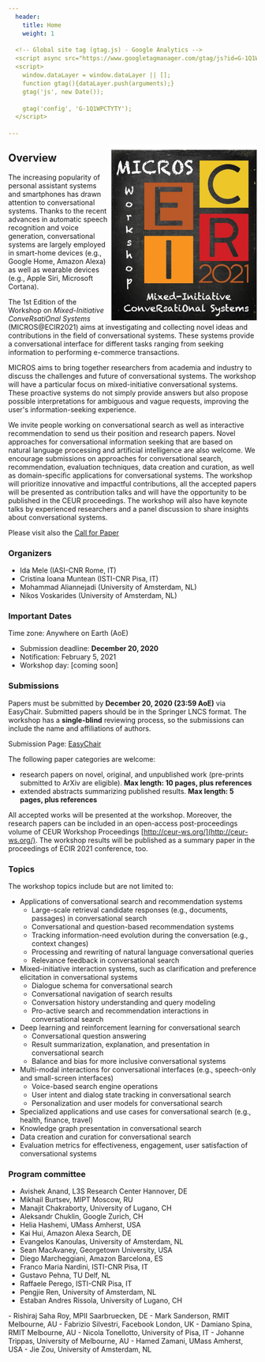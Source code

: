 ```yaml
---
  header:
    title: Home
    weight: 1
    
  <!-- Global site tag (gtag.js) - Google Analytics -->
  <script async src="https://www.googletagmanager.com/gtag/js?id=G-1Q1WPCTYTY"></script>
  <script>
    window.dataLayer = window.dataLayer || [];
    function gtag(){dataLayer.push(arguments);}
    gtag('js', new Date());

    gtag('config', 'G-1Q1WPCTYTY');
  </script>

---
```


<IMG SRC="MICROS_logo.jpg" ALIGN="right" width="300"/>

## Overview

The increasing popularity of personal assistant systems and smartphones has drawn attention to conversational systems. Thanks to the recent advances in automatic speech recognition and voice generation, conversational systems are largely employed in smart-home devices (e.g., Google Home, Amazon Alexa) as well as wearable devices (e.g., Apple Siri, Microsoft Cortana). 

The 1st Edition of the Workshop on _Mixed-Initiative ConveRsatiOnal Systems_ (MICROS@ECIR2021) aims at investigating and collecting novel ideas and contributions in the field of conversational systems. These systems provide a conversational interface for different tasks ranging from seeking information to performing e-commerce transactions. 

MICROS aims to bring together researchers from academia and industry to discuss the challenges and future of conversational systems. The workshop will have a particular focus on mixed-initiative conversational systems. These proactive systems do not simply provide answers but also propose possible interpretations for ambiguous and vague requests, improving the user's information-seeking experience.

We invite people working on conversational search as well as interactive recommendation to send us their position and research papers. Novel approaches for conversational information seeking that are based on natural language processing and artificial intelligence are also welcome. We encourage submissions on  approaches for conversational search, recommendation, evaluation techniques, data creation and curation, as well as domain-specific applications for conversational systems. The workshop will prioritize innovative and impactful contributions, all the accepted papers will be presented as contribution talks and will have the opportunity to be published in the CEUR proceedings. 
The workshop will also have keynote talks by experienced researchers and a panel discussion to share insights about conversational systems. 

Please visit also the [Call for Paper](https://easychair.org/cfp/micros2021)

### Organizers

- Ida Mele (IASI-CNR Rome, IT)
- Cristina Ioana Muntean (ISTI-CNR Pisa, IT)
- Mohammad Aliannejadi (University of Amsterdam, NL)
- Nikos Voskarides (University of Amsterdam, NL) 

### Important Dates

Time zone: Anywhere on Earth (AoE)

- Submission deadline: **December 20, 2020**
- Notification:	February 5, 2021
- Workshop day:	[coming soon]

### Submissions

Papers must be submitted by **December 20, 2020 (23:59 AoE)** via EasyChair. Submitted papers should be in the Springer LNCS format. The workshop has a **single-blind** reviewing process, so the submissions can include the name and affiliations of authors.
 
Submission Page: [EasyChair](https://easychair.org/conferences/?conf=micros2021)

The following paper categories are welcome:
- research papers on novel, original, and unpublished work (pre-prints submitted to ArXiv are eligible). **Max length: 10 pages, plus references**
- extended abstracts summarizing published results. **Max length: 5 pages, plus references**

All accepted works will be presented at the workshop. Moreover, the research papers can be included in an open-access post-proceedings volume of CEUR Workshop Proceedings [http://ceur-ws.org/](http://ceur-ws.org/). The workshop results will be published as a summary paper in the proceedings of ECIR 2021 conference, too. 

### Topics
The workshop topics include but are not limited to:

- Applications of conversational search and recommendation systems
    - Large-scale retrieval candidate responses (e.g., documents, passages) in conversational search
    - Conversational and question-based recommendation systems
    - Tracking information-need evolution during the conversation (e.g., context changes)
    - Processing and rewriting of natural language conversational queries
    - Relevance feedback in conversational search
- Mixed-initiative interaction systems, such as clarification and preference elicitation in conversational systems
     - Dialogue schema for conversational search
    - Conversational navigation of search results
    - Conversation history understanding and query modeling
    - Pro-active search and recommendation interactions in conversational search
- Deep learning and reinforcement learning for conversational search
    - Conversational question answering
    - Result summarization, explanation, and presentation in conversational search
    - Balance and bias for more inclusive conversational systems
- Multi-modal interactions for conversational interfaces (e.g., speech-only and small-screen interfaces)
    - Voice-based search engine operations
    - User intent and dialog state tracking in conversational search
    - Personalization and user models for conversational search
- Specialized applications and use  cases for conversational search (e.g., health, finance, travel)
- Knowledge graph presentation in conversational search
- Data creation and curation for conversational search
- Evaluation metrics for effectiveness, engagement, user satisfaction of conversational systems

### Program committee

- Avishek Anand, L3S Research Center Hannover, DE
- Mikhail Burtsev, MIPT Moscow, RU
- Manajit Chakraborty, University of Lugano, CH
- Aleksandr Chuklin, Google Zurich, CH
- Helia Hashemi, UMass Amherst, USA
- Kai Hui, Amazon Alexa Search, DE
- Evangelos Kanoulas, University of Amsterdam, NL
- Sean MacAvaney, Georgetown University, USA
- Diego Marcheggiani, Amazon Barcelona, ES
- Franco Maria Nardini, ISTI-CNR Pisa, IT
- Gustavo	Pehna, TU Delf, NL
- Raffaele Perego, ISTI-CNR Pisa, IT
- Pengjie Ren, University of Amsterdam, NL
- Estaban Andres Rissola, University of Lugano, CH

<meta name="google-site-verification" content="cKpp7556MedZD76Bcsn0u8kQMAVB_LG_abgFPep4HOY" />
- Rishiraj Saha Roy, MPII Saarbruecken, DE
- Mark Sanderson, RMIT Melbourne, AU
- Fabrizio Silvestri, Facebook London, UK
- Damiano Spina, RMIT Melbourne, AU
- Nicola Tonellotto, University of Pisa, IT
- Johanne Trippas, University of Melbourne, AU
- Hamed Zamani, UMass Amherst, USA
- Jie Zou, University of Amsterdam, NL

